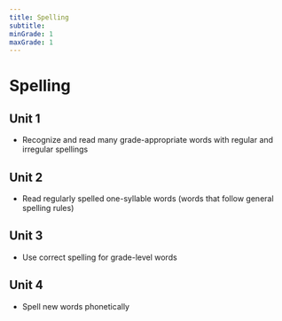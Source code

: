 ```yaml
---
title: Spelling
subtitle: 
minGrade: 1
maxGrade: 1
---
```

# Spelling


## Unit 1
* Recognize and read many grade-appropriate words with regular and irregular spellings

## Unit 2
* Read regularly spelled one-syllable words (words that follow general spelling rules)

## Unit 3
* Use correct spelling for grade-level words

## Unit 4
* Spell new words phonetically